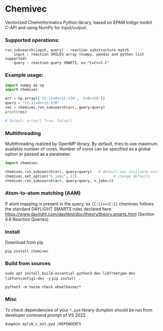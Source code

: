 # Chemivec

Vectorized Cheminformatics Python library, based on EPAM Indigo toolkit C-API
and using NumPy for input/output.

### Supported operations:
```
rxn_subsearch(input, query) - reaction substructure match
    input : reaction SMILES array (numpy, pandas and python list supported)
    query : reaction query SMARTS, ex "C=C>>C-C"
```

### Example usage:

```python
import numpy as np
import chemivec

arr = np.array(['[C:1]=O>>[C:1]O', 'C=O>>CO'])
query = "[C:1]=O>>[C:1]O"
res = chemivec.rxn_subsearch(arr, query=query)
print(res)

# Output: array([ True, False]) 
```

### Multithreading

Multithreading realized by OpenMP library. By default, tries to use maximum available number of cores.
Number of cores can be specified as a global option or passed as a parameter.

```python
import chemivec

chemivec.rxn_subsearch(arr, query=query)   # default max available cores
chemivec.set_option("n_jobs", 12)                 # change defaults
chemivec.rxn_subsearch(arr, query=query, n_jobs=8)
```

### Atom-to-atom matching (AAM) 
If atom mapping is present in the query, ex `[C:1]>>[C:1]` chemivec follows the standard DAYLIGHT SMARTS rules
declared here https://www.daylight.com/dayhtml/doc/theory/theory.smarts.html (Section 4.6 Reaction Queries)


### Install

Download from pip

`pip install chemivec`

### Build from sources

`sudo apt install build-essential python3-dev libfreetype-dev libfontconfig1-dev -y`
`pip install .`

`python3 -m twine check wheelhouse/*`


### Misc
To check dependencies of your `*.pyd` library
dumpbin should be run from developer command prompt of VS 2022

`dumpbin mylib_c_ext.pyd /DEPENDENTS`
